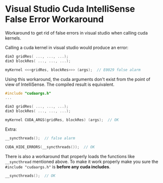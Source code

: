 # Visual Studio Cuda IntelliSense False Error Workaround

Workaround to get rid of false errors in visual studio when calling cuda kernels.

Calling a cuda kernel in visual studio would produce an error:

```c
dim3 gridRes( ..., ..., ...);
dim3 blockRes( ..., ..., ...);

myKernel <<<gridRes, blockRes>>> (args);  // E0029 false alarm
```

Using this workaround, the cuda arguments don't exist from the point of view of IntelliSense. The compiled result is equivalent.

```c
#include "cudaargs.h"
...

dim3 gridRes( ..., ..., ...);
dim3 blockRes( ..., ..., ...);

myKernel CUDA_ARGS(gridRes, blockRes) (args);  // OK
```

Extra:

```c
__syncthreads();  // false alarm

CUDA_HIDE_ERRORS(__syncthreads());  // OK
```

There is also a workaround that properly loads the functions like `__syncthread` mentioned above. To make it work properly make you sure the `#include "cudaargs.h"` is **before any cuda includes**.

```c
__syncthreads();  // OK
```
